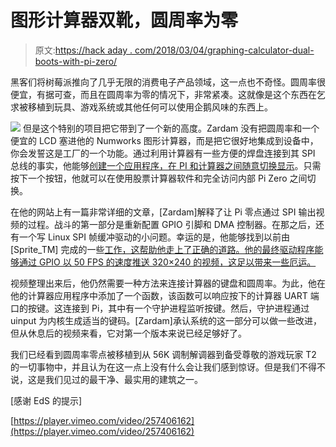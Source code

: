 # 图形计算器双靴，圆周率为零

> 原文:[https://hack aday . com/2018/03/04/graphing-calculator-dual-boots-with-pi-zero/](https://hackaday.com/2018/03/04/graphing-calculator-dual-boots-with-pi-zero/)

黑客们将树莓派推向了几乎无限的消费电子产品领域，这一点也不奇怪。圆周率很便宜，有据可查，而且在圆周率为零的情况下，非常紧凑。这就像是这个东西在乞求被移植到玩具、游戏系统或其他任何可以使用企鹅风味的东西上。

[![](../Images/b32549dffaf10613bdbb503aebbbf825.png)](https://hackaday.com/wp-content/uploads/2018/03/picalc_detail.jpg) 但是这个特别的项目把它带到了一个新的高度。Zardam 没有把圆周率和一个便宜的 LCD 塞进他的 Numworks 图形计算器，而是把它很好地集成到设备中，你会发誓这是工厂的一个功能。通过利用计算器有一些方便的焊盘连接到其 SPI 总线的事实，他能够[创建一个应用程序，在 PI 和计算器之间随意切换显示](https://zardam.github.io/post/raspberrypi-numworks/)。只需按下一个按钮，他就可以在使用股票计算器软件和完全访问内部 Pi Zero 之间切换。

在他的网站上有一篇非常详细的文章，[Zardam]解释了让 Pi 零点通过 SPI 输出视频的过程。战斗的第一部分是重新配置 GPIO 引脚和 DMA 控制器。在那之后，还有一个写 Linux SPI 帧缓冲驱动的小问题。幸运的是，他能够找到以前由[Sprite_TM] 完成的一些[工作，这帮助他走上了正确的道路。他的最终驱动程序能够通过 GPIO 以 50 FPS 的速度推送 320×240 的视频，这足以带来一些厄运。](http://spritesmods.com/?art=spitft)

视频整理出来后，他仍然需要一种方法来连接计算器的键盘和圆周率。为此，他在他的计算器应用程序中添加了一个函数，该函数可以响应按下的计算器 UART 端口的按键。这连接到 Pi，其中有一个守护进程监听按键。然后，守护进程通过 uinput 为内核生成适当的键码。[Zardam]承认系统的这一部分可以做一些改进，但从休息后的视频来看，它对第一个版本来说已经足够好了。

我们已经看到圆周率零点被移植到从 56K 调制解调器到备受尊敬的游戏玩家 T2 的一切事物中，并且认为在这一点上没有什么会让我们感到惊讶。但是我们不得不说，这是我们见过的最干净、最实用的建筑之一。

[感谢 EdS 的提示]

[https://player.vimeo.com/video/257406162](https://player.vimeo.com/video/257406162)